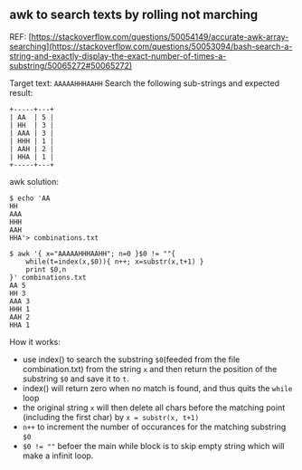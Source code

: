 ## awk to search texts by rolling not marching ##
REF: [https://stackoverflow.com/questions/50054149/accurate-awk-array-searching](https://stackoverflow.com/questions/50053094/bash-search-a-string-and-exactly-display-the-exact-number-of-times-a-substring/50065272#50065272)

Target text: `AAAAAHHHAAHH`
Search the following sub-strings and expected result:
```
+-----+---+
| AA  | 5 |
| HH  | 3 |
| AAA | 3 |
| HHH | 1 |
| AAH | 2 |
| HHA | 1 |
+-----+---+
```
awk solution:
```
$ echo 'AA
HH
AAA
HHH
AAH
HHA'> combinations.txt

$ awk '{ x="AAAAAHHHAAHH"; n=0 }$0 != ""{
    while(t=index(x,$0)){ n++; x=substr(x,t+1) } 
    print $0,n
}' combinations.txt 
AA 5
HH 3
AAA 3
HHH 1
AAH 2
HHA 1
```

How it works:
+ use index() to search the substring `$0`(feeded from the file combination.txt) from the 
  string `x` and then return the position of the substring `$0` and save it to `t`. 
+ index() will return zero when no match is found, and thus quits the `while` loop
+ the original string `x` will then delete all chars before the matching point (including the 
  first char) by `x = substr(x, t+1)`
+ `n++` to increment the number of occurances for the matching substring `$0`
+ `$0 != ""` befoer the main while block is to skip empty string which will make a infinit loop.
